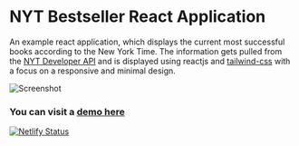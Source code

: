 # NYT Bestseller React Application

An example react application, which displays the current most successful books according to the New York Time. The information gets pulled from the [NYT Developer API](https://developer.nytimes.com/apis) and is displayed using reactjs and [tailwind-css](https://tailwindcss.com/) with a focus on a responsive and minimal design.

![Screenshot](https://i.postimg.cc/cLWTf9Kv/image.png)

### You can visit a [demo here](https://link)

[![Netlify Status](https://api.netlify.com/api/v1/badges/165293d5-1650-4337-823e-e8ec0794b512/deploy-status)](https://app.netlify.com/sites/blissful-knuth-c26449/deploys)
